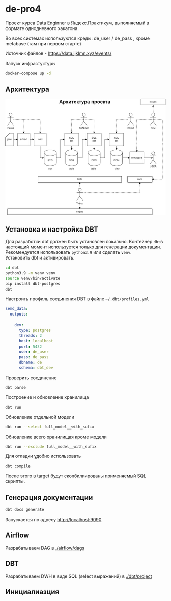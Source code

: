 # de-pro4
Проект курса Data Enginner в Яндекс.Практикум, выполняемый в формате однодневного хакатона.

Во всех системах используются креды: de_user / de_pass , кроме metabase (там при первом старте)

Источник файлов - https://data.ijklmn.xyz/events/

Запуск инфрастуктуры
``` bash
docker-compose up -d
```

## Архитектура
![./DEproject.png](./DEproject.png)

## Установка и настройка DBT
Для разработки dbt должен быть установлен локально. Контейнер `dbt`в настоящий момент используется только для генерации документации.
Рекомендуется использовать `python3.9` или сделать `venv`.  
Установить dbt и активировать. 
``` bash
cd dbt
python3.9 -m venv venv
source venv/bin/activate
pip install dbt-postgres
dbt
```
Настроить профиль соединения DBT в файле `~/.dbt/profiles.yml`
``` yml
semd_data:
  outputs:

    dev:
      type: postgres
      threads: 2
      host: localhost
      port: 5432
      user: de_user
      pass: de_pass
      dbname: de
      schema: dbt_dev
```
Проверить соединение
``` bash
dbt parse
```
Построение и обновление хранилища
``` bash
dbt run
```
Обновление отдельной модели
``` bash
dbt run --select full_model__with_sufix
```
Обновление всего хранилищая кроме модели
``` bash
dbt run --exclude full_model__with_sufix
```
Для отладки удобно использовать
``` bash
dbt compile
```
После этого в target будут скопбилиированы применяемый SQL скрипты.

## Генерация документации
``` bash
dbt docs generate
```
Запускается по адресу [http://localhost:9090](http://localhost:9090)


## Airflow
Разрабатываем DAG в [./airflow/dags](./airflow/dags)

## DBT
Разрабатываем DWH в виде SQL (select выражений) в [./dbt/project](./dbt/project)

## Инициалиазция 


